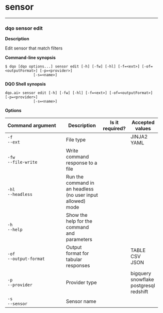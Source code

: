 # sensor

___
### **dqo sensor edit**

**Description**

Edit sensor that match filters


**Command-line synopsis**
```
$ dqo [dqo options...] sensor edit [-h] [-fw] [-hl] [-f=<ext>] [-of=<outputFormat>] [-p=<provider>]
             [-s=<name>]

```
**DQO Shell synopsis**
```
dqo.ai> sensor edit [-h] [-fw] [-hl] [-f=<ext>] [-of=<outputFormat>] [-p=<provider>]
             [-s=<name>]

```

**Options**  
  
| Command&nbsp;argument&nbsp;&nbsp;&nbsp;&nbsp; | Description | Is it required? | Accepted values |
|-----------------------------------------------|-------------|-----------------|-----------------|
|`-f`<br/>`--ext`<br/>|File type| |JINJA2<br/>YAML<br/>|
|`-fw`<br/>`--file-write`<br/>|Write command response to a file| ||
|`-hl`<br/>`--headless`<br/>|Run the command in an headless (no user input allowed) mode| ||
|`-h`<br/>`--help`<br/>|Show the help for the command and parameters| ||
|`-of`<br/>`--output-format`<br/>|Output format for tabular responses| |TABLE<br/>CSV<br/>JSON<br/>|
|`-p`<br/>`--provider`<br/>|Provider type| |bigquery<br/>snowflake<br/>postgresql<br/>redshift<br/>|
|`-s`<br/>`--sensor`<br/>|Sensor name| ||



